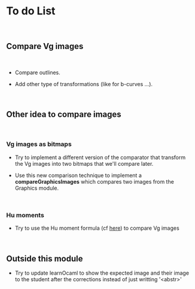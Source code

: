 # To do List

<br>


## Compare Vg images

<br>


- Compare outlines.

- Add other type of transformations (like for b-curves ...).

<br>


## Other idea to compare images

<br>


### Vg images as bitmaps

- Try to implement a different version of the comparator that transform the Vg images into two bitmaps that we'll compare later.

- Use this new comparison technique to implement a <strong>compareGraphicsImages</strong> which compares two images from the Graphics module.

<br>


### Hu moments

- Try to use the Hu moment formula (cf [here](https://learnopencv.com/shape-matching-using-hu-moments-c-python/)) to compare Vg images

<br>


## Outside this module

- Try to update learnOcaml to show the expected image and their image to the student after the corrections instead of just writting '\<abstr\>'
